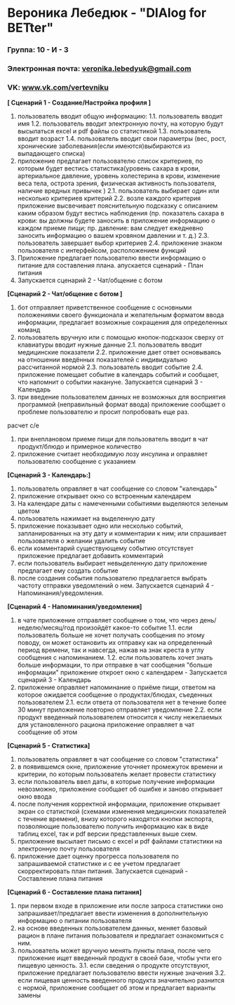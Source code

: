 # Вероника Лебедюк - "DIAlog for BETter"
### Группа: 10 - И - 3
### Электронная почта: veronika.lebedyuk@gmail.com
### VK: www.vk.com/vertevniku

**[  Сценарий 1 - Создание/Настройка профиля  ]**
1.	пользователь вводит общую информацию:
1.1.	пользователь вводит имя
1.2.	пользователь вводит электронную почту, на которую будут высылаться exсel и pdf файлы со статистикой
1.3.	пользователь вводит возраст
1.4.	пользователь вводит свои параметры (вес, рост, хронические заболевания(если имеются)выбираются из выпадающего списка)
2.	приложение предлагает пользователю список критериев, по которым будет вестись статистика(уровень сахара в крови, артериальное давление, уровень холестерина в крови, изменение веса тела, острота зрения, физическая активность пользователя, наличие вредных привычек )
2.1.	пользователь выбирает один или несколько критериев критерий
2.2.	возле каждого критерия приложение высвечивает пояснительную подсказку с описанием каким образом будут вестись наблюдения (пр. показатель сахара в крови: вы должны будете заносить в приложение информацию о каждом приеме пищи; пр. давление: вам следует ежедневно заносить информацию о вашем кровяном давлении и т. д.)
2.3.	пользователь завершает выбор критериев
2.4.	приложение знаком пользователя с интерфейсом, расположением функций
3.	Приложение предлагает пользователю ввести информацию о питание для составления плана. апускается сценарий  - План питания
4.	Запускается сценарий 2 - Чат/общение с ботом 

**[Сценарий 2 - Чат/общение с ботом ]**
1.	бот отправляет приветственное сообщение с основными положениями своего функционала и желательным форматом ввода информации, предлагает возможные сокращения для определенных команд
2.	пользователь вручную или с помощью кнопок-подсказок сверху от клавиатуры вводит нужные данные
2.1.	пользователь вводит медицинские показатели
2.2.	приложение дает ответ основываясь на отношении введённых показателей с индивидуально рассчитанной нормой
2.3.	пользователь вводит событие
2.4.	приложение помещает событие в календарь событий и сообщает, что напомнит о событии накануне. Запускается сценарий 3 - Календарь
3.	при введение пользователем данных не возможных для восприятия программой (неправильный формат ввода) приложение сообщает о проблеме пользователю и просит попробовать еще раз.

расчет с/е
1.	при внеплановом приеме пищи для пользователь вводит в чат продукт/блюдо и примерное количество
2.	приложение считает необходимую лозу инсулина и оправляет пользователю сообщение с указанием 


**[Сценарий 3 - Календарь:]**
1.	пользователь оправляет в чат сообщение со словом "календарь"
2.	приложение открывает окно со встроенным календарем
3.	На календаре даты с намеченными событиями выделяются зеленым цветом
4.	пользователь нажимает на выделенную дату
5.	приложение показывает одно или несколько событий, запланированных на эту дату и  комментарии к ним; или спрашивает пользователя о желании удалить событие
6.	если комментарий существующему событию отсутствует приложение предлагает добавить комментарий
7.	если пользователь выбирает невыделенную дату приложение предлагает ему создать событие
8.	после создания события пользователю предлагается выбрать частоту отправки уведомлений о нем. Запускается сценарий 4 - Напоминания/уведомления.

**[Сценарий 4 - Напоминания/уведомления]**
1.	в чате приложение отправляет сообщение о том, что через день/неделю/месяц/год произойдёт какое-то событие
1.1.	если пользователь больше не хочет получать сообщения по этому поводу, он может остановить их отправку как на определенный период времени, так и навсегда, нажав на знак креста в углу сообщения с напоминанием.
1.2.	если пользователь хочет знать больше информации, то при отправке в чат сообщения "больше информации" приложение откроет окно с календарем - Запускается сценарий 3 - Календарь
2.	приложение оправляет напоминание о приёме пищи, ответом на которое ожидается сообщение о продуктах/блюдах, съеденных пользователем
2.1.	если ответа от пользователя нет в течение более 30 минут приложение повторно отправляет уведомление
2.2.	если продукт введенный пользователем относится к числу нежелаемых для установленного рациона приложение оправляет в чат сообщение об этом

**[Сценарий 5 - Статистика]**
1.	пользователь оправляет в чат сообщение со словом "статистика"
2.	в появившемся окне, приложение уточняет промежуток времени и критерии, по которым пользователь желает провести статистику
3.	если пользователь ввел даты, в которые получение информации невозможно, приложение сообщает об ошибке и заново открывает окно ввода
4.	после получения корректной информации, приложение открывает экран со статисткой (схемами изменения медицинских показателей с течение времени), внизу которого находятся кнопки экспорта, позволяющие пользователю получить информацию как в виде таблиц excel, так и pdf версии представленных выше схем.
5.	приложение высылает письмо с exсel и pdf файлами статистики на электронную почту пользователя
6.	приложение дает оценку прогресса пользователя по запрашиваемой статистике и с ее учетом предлагает скорректировать план питания. Запускается сценарий  - Составление плана питания 

**[Сценарий 6 - Составление плана питания]**
1.	при первом входе в приложение или после запроса статистики оно  запрашивает/предлагает ввести изменения в дополнительную информацию о питании пользователя
2.	 на основе введенных пользователем данных, меняет базовый рацион в плане питания пользователя и предлагает ознакомиться с ним.
3.	пользователь может вручную менять пункты плана, после чего приложение ищет введенный продукт в своей базе, чтобы учти его пищевую ценность.
3.1.	если сведения о продукте отсутствуют, приложение предлагает пользователю ввести нужные значения
3.2.	если пищевая ценность введенного продукта значительно разнится с нормой, приложение сообщает об этом и предлагает варианты замены


